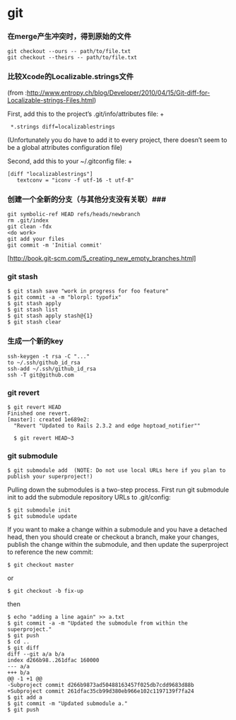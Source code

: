 git
===

### 在merge产生冲突时，得到原始的文件 ###
```shell
git checkout --ours -- path/to/file.txt
git checkout --theirs -- path/to/file.txt
```

### 比较Xcode的Localizable.strings文件 ###
(from :http://www.entropy.ch/blog/Developer/2010/04/15/Git-diff-for-Localizable-strings-Files.html)

First, add this to the project’s .git/info/attributes file:
+
```
 *.strings diff=localizablestrings
```
(Unfortunately you do have to add it to every project, there doesn’t seem to be a global attributes configuration file)

Second, add this to your ~/.gitconfig file:
+
```
[diff "localizablestrings"]
   textconv = "iconv -f utf-16 -t utf-8"
```


### 创建一个全新的分支（与其他分支没有关联）###
```shell
git symbolic-ref HEAD refs/heads/newbranch 
rm .git/index 
git clean -fdx 
<do work> 
git add your files 
git commit -m 'Initial commit'
```
[http://book.git-scm.com/5_creating_new_empty_branches.html]

### git stash ###
```shell
$ git stash save "work in progress for foo feature"
$ git commit -a -m "blorpl: typofix"
$ git stash apply
$ git stash list
$ git stash apply stash@{1}
$ git stash clear
```

### 生成一个新的key ###
```shell
ssh-keygen -t rsa -C "..."
to ~/.ssh/github_id_rsa
ssh-add ~/.ssh/github_id_rsa
ssh -T git@github.com
```

### git revert ###
```shell
$ git revert HEAD
Finished one revert.
[master]: created 1e689e2: 
  "Revert "Updated to Rails 2.3.2 and edge hoptoad_notifier""
  
  $ git revert HEAD~3
```

### git submodule ###
```
$ git submodule add  (NOTE: Do not use local URLs here if you plan to publish your superproject!)
```

Pulling down the submodules is a two-step process. First run git submodule
init to add the submodule repository URLs to .git/config:
```
$ git submodule init
$ git submodule update
```

If you want to make a change within a submodule and you have a detached head, then you should create or checkout a branch, make your changes, publish the change within the submodule, and then update the superproject to reference the new commit:
```
$ git checkout master
```
or
```
$ git checkout -b fix-up
```


then
```
$ echo "adding a line again" >> a.txt
$ git commit -a -m "Updated the submodule from within the superproject."
$ git push
$ cd ..
$ git diff
diff --git a/a b/a
index d266b98..261dfac 160000
--- a/a
+++ b/a
@@ -1 +1 @@
-Subproject commit d266b9873ad50488163457f025db7cdd9683d88b
+Subproject commit 261dfac35cb99d380eb966e102c1197139f7fa24
$ git add a
$ git commit -m "Updated submodule a."
$ git push
```
